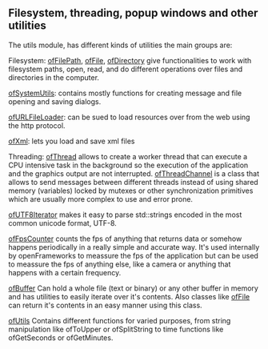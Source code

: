 ## Filesystem, threading, popup windows and other utilities

The utils module, has different kinds of utilities the main groups are:

Filesystem: [ofFilePath](ofFilePath/), [ofFile](ofFile/), [ofDirectory](ofDirectory/) give functionalities to work with filesystem paths, open, read, and do different operations over files and directories in the computer.

[ofSystemUtils](ofSystemUtils): contains mostly functions for creating message and file opening and saving dialogs.

[ofURLFileLoader](ofURLFileLoader/): can be sued to load resources over from the web using the http protocol.

[ofXml](ofXml/): lets you load and save xml files

Threading: [ofThread](ofThread/) allows to create a worker thread that can execute a CPU intensive task in the background so the execution of the application and the graphics output are not interrupted. [ofThreadChannel](ofThreadChannel/) is a class that allows to send messages between different threads instead of using shared memory (variables) locked by mutexes or other synchronization primitives which are usually more complex to use and error prone.

[ofUTF8Iterator](ofUTF8Iterator/) makes it easy to parse std::strings encoded in the most common unicode format, UTF-8.

[ofFpsCounter](ofFpsCounter/) counts the fps of anything that returns data or somehow happens periodically in a really simple and accurate way. It's used internally by openFrameworks to meassure the fps of the application but can be used to meassure the fps of anything else, like a camera or anything that happens with a certain frequency.

[ofBuffer](ofBuffer) Can hold a whole file (text or binary) or any other buffer in memory and has utilities to easily iterate over it's contents. Also classes like [ofFile](ofFile/) can return it's contents in an easy manner using this class.

[ofUtils](ofUtils) Contains different functions for varied purposes, from string manipulation like ofToUpper or ofSplitString to time functions like ofGetSeconds or ofGetMinutes.
